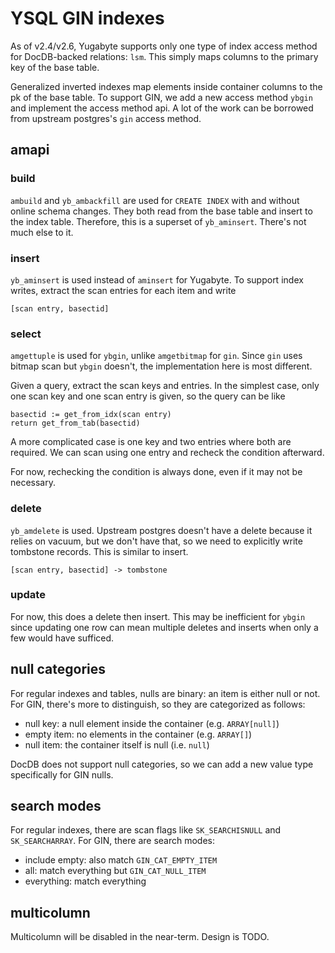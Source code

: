 # YSQL GIN indexes

As of v2.4/v2.6, Yugabyte supports only one type of index access method for
DocDB-backed relations: `lsm`.  This simply maps columns to the primary key of
the base table.

Generalized inverted indexes map elements inside container columns to the pk of
the base table.  To support GIN, we add a new access method `ybgin` and
implement the access method api.  A lot of the work can be borrowed from
upstream postgres's `gin` access method.

## amapi

### build

`ambuild` and `yb_ambackfill` are used for `CREATE INDEX` with and without
online schema changes.  They both read from the base table and insert to the
index table.  Therefore, this is a superset of `yb_aminsert`.  There's not much
else to it.

### insert

`yb_aminsert` is used instead of `aminsert` for Yugabyte.  To support index
writes, extract the scan entries for each item and write

    [scan entry, basectid]

### select

`amgettuple` is used for `ybgin`, unlike `amgetbitmap` for `gin`.  Since `gin`
uses bitmap scan but `ybgin` doesn't, the implementation here is most
different.

Given a query, extract the scan keys and entries.  In the simplest case, only
one scan key and one scan entry is given, so the query can be like

    basectid := get_from_idx(scan entry)
    return get_from_tab(basectid)

A more complicated case is one key and two entries where both are required.  We
can scan using one entry and recheck the condition afterward.

For now, rechecking the condition is always done, even if it may not be
necessary.

### delete

`yb_amdelete` is used.  Upstream postgres doesn't have a delete because it
relies on vacuum, but we don't have that, so we need to explicitly write
tombstone records.  This is similar to insert.

    [scan entry, basectid] -> tombstone

### update

For now, this does a delete then insert.  This may be inefficient for `ybgin`
since updating one row can mean multiple deletes and inserts when only a few
would have sufficed.

## null categories

For regular indexes and tables, nulls are binary: an item is either null or
not.  For GIN, there's more to distinguish, so they are categorized as follows:

- null key: a null element inside the container (e.g. `ARRAY[null]`)
- empty item: no elements in the container (e.g. `ARRAY[]`)
- null item: the container itself is null (i.e. `null`)

DocDB does not support null categories, so we can add a new value type
specifically for GIN nulls.

## search modes

For regular indexes, there are scan flags like `SK_SEARCHISNULL` and
`SK_SEARCHARRAY`.  For GIN, there are search modes:

- include empty: also match `GIN_CAT_EMPTY_ITEM`
- all: match everything but `GIN_CAT_NULL_ITEM`
- everything: match everything

## multicolumn

Multicolumn will be disabled in the near-term.  Design is TODO.
